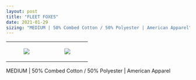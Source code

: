 ```yaml
---
layout: post
title: "FLEET FOXES"
date: 2021-01-29
sizing: "MEDIUM | 50% Combed Cotton / 50% Polyester | American Apparel"
---
```




<table style="width:100%;"><tr><td style="vertical-align:top;">
      <figure class="tmblr-full" data-orig-height="2048" data-orig-width="1365" data-orig-src="https://concertshirts.netlify.app/shirts/0576/0576-01.jpg"><img src="https://64.media.tumblr.com/da6ebbdf20163df0236251b6fc5307fe/e39e18257c6b8e29-7c/s540x810/8b6831990904dd097341a35187641e250a18050c.jpg" data-orig-height="2048" data-orig-width="1365" data-orig-src="https://concertshirts.netlify.app/shirts/0576/0576-01.jpg"/></figure></td>
    <td style="vertical-align:top;">
      <figure class="tmblr-full" data-orig-height="2048" data-orig-width="1365" data-orig-src="https://concertshirts.netlify.app/shirts/0576/0576-02.jpg"><img src="https://64.media.tumblr.com/0804ebc435f0ad5dd3d55b26286a8d9f/e39e18257c6b8e29-4a/s540x810/70391486383676e3cae4b160cd18b35b15a990bb.jpg" data-orig-height="2048" data-orig-width="1365" data-orig-src="https://concertshirts.netlify.app/shirts/0576/0576-02.jpg"/></figure></td>
  </tr></table><p>
  MEDIUM | 50% Combed Cotton / 50% Polyester | American Apparel
</p>
